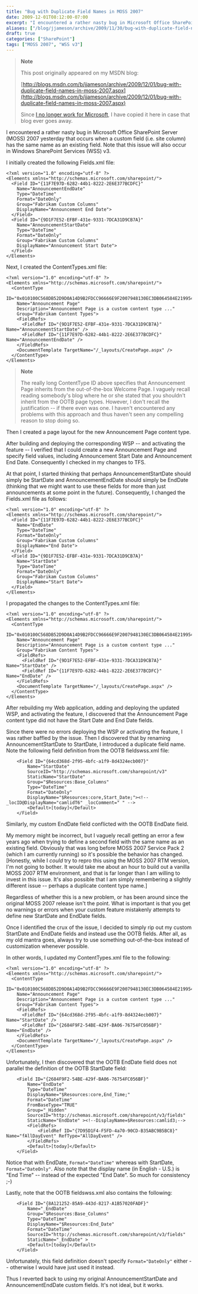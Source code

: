 ```yaml
---
title: "Bug with Duplicate Field Names in MOSS 2007"
date: 2009-12-01T08:12:00-07:00
excerpt: "I encountered a rather nasty bug in Microsoft Office SharePoint Server (MOSS) 2007 yesterday that occurs when a custom field (i.e. site column) has the same name as an existing field. Note that this issue will also occur in Windows SharePoint Services..."
aliases: ["/blog/jjameson/archive/2009/11/30/bug-with-duplicate-field-names-in-moss-2007.aspx", "/blog/jjameson/archive/2009/12/01/bug-with-duplicate-field-names-in-moss-2007.aspx"]
draft: true
categories: ["SharePoint"]
tags: ["MOSS 2007", "WSS v3"]
---
```


> **Note**
>
> This post originally appeared on my MSDN blog:
>
> [http://blogs.msdn.com/b/jjameson/archive/2009/12/01/bug-with-duplicate-field-names-in-moss-2007.aspx](http://blogs.msdn.com/b/jjameson/archive/2009/12/01/bug-with-duplicate-field-names-in-moss-2007.aspx)
>
> Since
> [I no longer work for Microsoft](/blog/jjameson/2011/09/02/last-day-with-microsoft),
> I have copied it here in case that blog ever goes away.

I encountered a rather nasty bug in Microsoft Office SharePoint Server (MOSS)
2007 yesterday that occurs when a custom field (i.e. site column) has the same
name as an existing field. Note that this issue will also occur in Windows
SharePoint Services (WSS) v3.

I initially created the following Fields.xml file:

```
<?xml version="1.0" encoding="utf-8" ?>
<Elements xmlns="http://schemas.microsoft.com/sharepoint/">
  <Field ID="{11F7E97D-6282-44b1-8222-2E6E377BCDFC}"
    Name="AnnouncementEndDate"
    Type="DateTime"
    Format="DateOnly"
    Group="Fabrikam Custom Columns"
    DisplayName="Announcement End Date">
  </Field>
  <Field ID="{9D1F7E52-EFBF-431e-9331-7DCA31D9CB7A}"
    Name="AnnouncementStartDate"
    Type="DateTime"
    Format="DateOnly"
    Group="Fabrikam Custom Columns"
    DisplayName="Announcement Start Date">
  </Field>
</Elements>
```

Next, I created the ContentTypes.xml file:

```
<?xml version="1.0" encoding="utf-8" ?>
<Elements xmlns="http://schemas.microsoft.com/sharepoint/">
  <ContentType
    ID="0x010100C568DB52D9D0A14D9B2FDCC96666E9F2007948130EC3DB064584E219954237AF390064DEA0F50FC8C147B0B6EA0636C4A7D400EF37EB6F40C54a21A3872B1E6CA5BC0A"
    Name="Announcement Page"
    Description="Announcement Page is a custom content type ..."
    Group="Fabrikam Content Types">
    <FieldRefs>
      <FieldRef ID="{9D1F7E52-EFBF-431e-9331-7DCA31D9CB7A}" Name="AnnouncementStartDate" />
      <FieldRef ID="{11F7E97D-6282-44b1-8222-2E6E377BCDFC}" Name="AnnouncementEndDate" />
    </FieldRefs>
    <DocumentTemplate TargetName="/_layouts/CreatePage.aspx" />
  </ContentType>
</Elements>
```

> **Note**
>
> The really long ContentType ID above specifies that Announcement Page inherits
> from the out-of-the-box Welcome Page. I vaguely recall reading somebody's blog
> where he or she stated that you shouldn't inherit from the OOTB page types.
> However, I don't recall the justification -- if there even was one. I haven't
> encountered any problems with this approach and thus haven't seen any
> compelling reason to stop doing so.

Then I created a page layout for the new Announcement Page content type.

After building and deploying the corresponding WSP -- and activating the feature
-- I verified that I could create a new Announcement Page and specify field
values, including Announcement Start Date and Announcement End Date.
Consequently I checked in my changes to TFS.

At that point, I started thinking that perhaps AnnouncementStartDate should
simply be StartDate and AnnouncementEndDate should simply be EndDate (thinking
that we might want to use these fields for more than just announcements at some
point in the future). Consequently, I changed the Fields.xml file as follows:

```
<?xml version="1.0" encoding="utf-8" ?>
<Elements xmlns="http://schemas.microsoft.com/sharepoint/">
  <Field ID="{11F7E97D-6282-44b1-8222-2E6E377BCDFC}"
    Name="EndDate"
    Type="DateTime"
    Format="DateOnly"
    Group="Fabrikam Custom Columns"
    DisplayName="End Date">
  </Field>
  <Field ID="{9D1F7E52-EFBF-431e-9331-7DCA31D9CB7A}"
    Name="StartDate"
    Type="DateTime"
    Format="DateOnly"
    Group="Fabrikam Custom Columns"
    DisplayName="Start Date">
  </Field>
</Elements>
```

I propagated the changes to the ContentTypes.xml file:

```
<?xml version="1.0" encoding="utf-8" ?>
<Elements xmlns="http://schemas.microsoft.com/sharepoint/">
  <ContentType
    ID="0x010100C568DB52D9D0A14D9B2FDCC96666E9F2007948130EC3DB064584E219954237AF390064DEA0F50FC8C147B0B6EA0636C4A7D400EF37EB6F40C54a21A3872B1E6CA5BC0A"
    Name="Announcement Page"
    Description="Announcement Page is a custom content type ..."
    Group="Fabrikam Content Types">
    <FieldRefs>
      <FieldRef ID="{9D1F7E52-EFBF-431e-9331-7DCA31D9CB7A}" Name="StartDate" />
      <FieldRef ID="{11F7E97D-6282-44b1-8222-2E6E377BCDFC}" Name="EndDate" />
    </FieldRefs>
    <DocumentTemplate TargetName="/_layouts/CreatePage.aspx" />
  </ContentType>
</Elements>
```

After rebuilding my Web application, adding and deploying the updated WSP, and
activating the feature, I discovered that the Announcement Page content type did
not have the Start Date and End Date fields.

Since there were no errors deploying the WSP or activating the feature, I was
rather baffled by the issue. Then I discovered that by renaming
AnnouncementStartDate to StartDate, I introduced a duplicate field name. Note
the following field definition from the OOTB fieldswss.xml file:

```
    <Field ID="{64cd368d-2f95-4bfc-a1f9-8d4324ecb007}"
        Name="StartDate"
        SourceID="http://schemas.microsoft.com/sharepoint/v3"
        StaticName="StartDate"
        Group="$Resources:Base_Columns"
        Type="DateTime"
        Format="DateOnly"
        DisplayName="$Resources:core,Start_Date;"><!-- _locID@DisplayName="camlidT6" _locComment=" " -->
        <Default>[today]</Default>
    </Field>
```

Similarly, my custom EndDate field conflicted with the OOTB EndDate field.

My memory might be incorrect, but I vaguely recall getting an error a few years
ago when trying to define a second field with the same name as an existing
field. Obviously that was long before MOSS 2007 Service Pack 2 (which I am
currently running) so it's possible the behavior has changed. [Honestly, while I
*could* try to repro this using the MOSS 2007 RTM version, I'm not going to
bother. It would take me about an hour to build out a vanilla MOSS 2007 RTM
environment, and that is far longer than I am willing to invest in this issue.
It's also possible that I am simply remembering a slightly different issue --
perhaps a duplicate content type name.]

Regardless of whether this is a new problem, or has been around since the
original MOSS 2007 release isn't the point. What is important is that you get no
warnings or errors when your custom feature mistakenly attempts to define new
StartDate and EndDate fields.

Once I identified the crux of the issue, I decided to simply rip out my custom
StartDate and EndDate fields and instead use the OOTB fields. After all, as my
old mantra goes, always try to use something out-of-the-box instead of
customization whenever possible.

In other words, I updated my ContentTypes.xml file to the following:

```
<?xml version="1.0" encoding="utf-8" ?>
<Elements xmlns="http://schemas.microsoft.com/sharepoint/">
  <ContentType
    ID="0x010100C568DB52D9D0A14D9B2FDCC96666E9F2007948130EC3DB064584E219954237AF390064DEA0F50FC8C147B0B6EA0636C4A7D400EF37EB6F40C54a21A3872B1E6CA5BC0A"
    Name="Announcement Page"
    Description="Announcement Page is a custom content type ..."
    Group="Fabrikam Content Types">
    <FieldRefs>
      <FieldRef ID="{64cd368d-2f95-4bfc-a1f9-8d4324ecb007}" Name="StartDate" />
      <FieldRef ID="{2684F9F2-54BE-429f-BA06-76754FC056BF}" Name="EndDate" />
    </FieldRefs>
    <DocumentTemplate TargetName="/_layouts/CreatePage.aspx" />
  </ContentType>
</Elements>
```

Unfortunately, I then discovered that the OOTB EndDate field does not parallel
the definition of the OOTB StartDate field:

```
    <Field ID="{2684F9F2-54BE-429f-BA06-76754FC056BF}"
        Name="EndDate"
        Type="DateTime"
        DisplayName="$Resources:core,End_Time;"
        Format="DateTime"
        FromBaseType="TRUE"
        Group="_Hidden"
        SourceID="http://schemas.microsoft.com/sharepoint/v3/fields"
        StaticName="EndDate" ><!--DisplayName=$Resources:camlid3;-->
        <FieldRefs>
            <FieldRef ID="{7D95D1F4-F5FD-4a70-90CD-B35ABC9B5BC8}" Name="fAllDayEvent" RefType="AllDayEvent" />
        </FieldRefs>
        <Default>[today]</Default>
    </Field>
```

Notice that with EndDate, `Format="DateTime"` whereas with StartDate,
`Format="DateOnly"`. Also note that the display name (in English - U.S.) is "End
Time" -- instead of the expected "End Date". So much for consistency ;-)

Lastly, note that the OOTB fieldswss.xml also contains the following:

```
    <Field ID="{8A121252-85A9-443d-8217-A1B57020FADF}"
        Name="_EndDate"
        Group="$Resources:Base_Columns"
        Type="DateTime"
        DisplayName="$Resources:End_Date"
        Format="DateTime"
        SourceID="http://schemas.microsoft.com/sharepoint/v3/fields"
        StaticName="_EndDate" >
        <Default>[today]</Default>
    </Field>
```

Unfortunately, this field definition doesn't specify `Format="DateOnly"` either
-- otherwise I would have just used it instead.

Thus I reverted back to using my original AnnouncementStartDate and
AnnouncementEndDate custom fields. It's not ideal, but it works.
